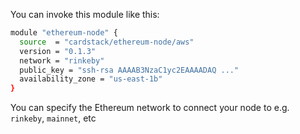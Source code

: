 You can invoke this module like this:

``` sh
module "ethereum-node" {
  source  = "cardstack/ethereum-node/aws"
  version = "0.1.3"
  network = "rinkeby"
  public_key = "ssh-rsa AAAAB3NzaC1yc2EAAAADAQ ..."
  availability_zone = "us-east-1b"
}
```

You can specify the Ethereum network to connect your node to e.g. `rinkeby`, `mainnet`, etc
